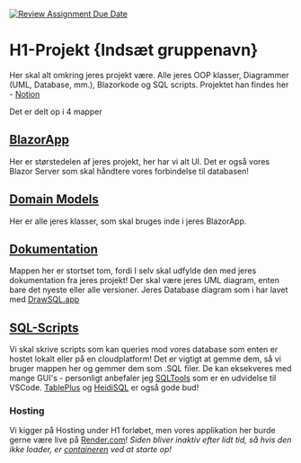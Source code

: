 [![Review Assignment Due Date](https://classroom.github.com/assets/deadline-readme-button-24ddc0f5d75046c5622901739e7c5dd533143b0c8e959d652212380cedb1ea36.svg)](https://classroom.github.com/a/GeUOgVxP)
# H1-Projekt {Indsæt gruppenavn}
Her skal alt omkring jeres projekt være. Alle jeres OOP klasser, Diagrammer (UML, Database, mm.), Blazorkode og SQL scripts. 
Projektet han findes her - [Notion](https://www.notion.so/mercantec/Projekt-H1-Webshop-3eafa5e658f44a21a7edea55d419c3e8)

Det er delt op i 4 mapper 

## [BlazorApp](https://github.com/MAGS-Template/H1-Projekt/tree/master/BlazorApp)
Her er størstedelen af jeres projekt, her har vi alt UI. Det er også vores Blazor Server som skal håndtere vores forbindelse til databasen!

## [Domain Models](https://github.com/MAGS-Template/H1-Projekt/tree/master/Domain%20Models)
Her er alle jeres klasser, som skal bruges inde i jeres BlazorApp. 

## [Dokumentation](https://github.com/MAGS-Template/H1-Projekt/tree/master/Dokumentation)
Mappen her er stortset tom, fordi I selv skal udfylde den med jeres dokumentation fra jeres projekt! Der skal være jeres UML diagram, enten bare det nyeste eller alle versioner. 
Jeres Database diagram som i har lavet med [DrawSQL.app](drawsql.app)

## [SQL-Scripts](https://github.com/MAGS-Template/H1-Projekt/tree/master/SQL-Scripts)
Vi skal skrive scripts som kan queries mod vores database som enten er hostet lokalt eller på en cloudplatform! Det er vigtigt at gemme dem, så vi bruger mappen her og gemmer dem som .SQL filer. De kan eksekveres med mange GUI's - personligt anbefaler jeg [SQLTools](https://www.notion.so/mercantec/VSCode-Extensions-f4e03a6568ee483f85d9fc018ba6baa7?pvs=4#e439f568d1fe4749afa04ee204f37ac9) som er en udvidelse til VSCode. [TablePlus](https://tableplus.com/) og [HeidiSQL](https://www.heidisql.com/) er også gode bud!

### Hosting
Vi kigger på Hosting under H1 forløbet, men vores applikation her burde gerne være live på [Render.com](https://h1-template.onrender.com/)! *Siden bliver inaktiv efter lidt tid, så hvis den ikke loader, er [containeren](https://www.notion.so/mercantec/Containers-a9c3613888d342cca0221c7e0f68a767) ved at starte op!*
